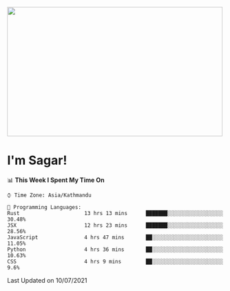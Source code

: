 
<img src="https://media.giphy.com/media/3ornk57KwDXf81rjWM/giphy.gif" width="500" height="300" frameBorder="0" class="giphy-embed" allowFullScreen></img>

#   I'm Sagar!

<!--START_SECTION:waka-->
📊 **This Week I Spent My Time On** 

```text
⌚︎ Time Zone: Asia/Kathmandu

💬 Programming Languages: 
Rust                     13 hrs 13 mins      ███████░░░░░░░░░░░░░░░░░░   30.48% 
JSX                      12 hrs 23 mins      ███████░░░░░░░░░░░░░░░░░░   28.56% 
JavaScript               4 hrs 47 mins       ██░░░░░░░░░░░░░░░░░░░░░░░   11.05% 
Python                   4 hrs 36 mins       ██░░░░░░░░░░░░░░░░░░░░░░░   10.63% 
CSS                      4 hrs 9 mins        ██░░░░░░░░░░░░░░░░░░░░░░░   9.6%

```


 Last Updated on 10/07/2021
<!--END_SECTION:waka-->
